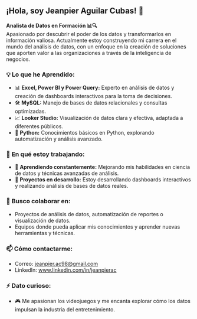 ## ¡Hola, soy Jeanpier Aguilar Cubas! 👋

**Analista de Datos en Formación 📊🔍**  
Apasionado por descubrir el poder de los datos y transformarlos en información valiosa. Actualmente estoy construyendo mi carrera en el mundo del análisis de datos, con un enfoque en la creación de soluciones que aporten valor a las organizaciones a través de la inteligencia de negocios.

### 💡 **Lo que he Aprendido:**
- 📊 **Excel, Power BI y Power Query:** Experto en análisis de datos y creación de dashboards interactivos para la toma de decisiones.
- 🛠️ **MySQL:** Manejo de bases de datos relacionales y consultas optimizadas.
- 📈 **Looker Studio:** Visualización de datos clara y efectiva, adaptada a diferentes públicos.
- 🐍 **Python:** Conocimientos básicos en Python, explorando automatización y análisis avanzado.

### 🚀 **En qué estoy trabajando:**
- 🌱 **Aprendiendo constantemente:** Mejorando mis habilidades en ciencia de datos y técnicas avanzadas de análisis.
- 🔭 **Proyectos en desarrollo:** Estoy desarrollando dashboards interactivos y realizando análisis de bases de datos reales.

### 🌟 **Busco colaborar en:**
- Proyectos de análisis de datos, automatización de reportes o visualización de datos.
- Equipos donde pueda aplicar mis conocimientos y aprender nuevas herramientas y técnicas.

### 📫 **Cómo contactarme:**
- Correo: jeanpier.ac98@gmail.com
- LinkedIn: www.linkedin.com/in/jeanpierac

### ⚡ **Dato curioso:**
- 🎮 Me apasionan los videojuegos y me encanta explorar cómo los datos impulsan la industria del entretenimiento.
